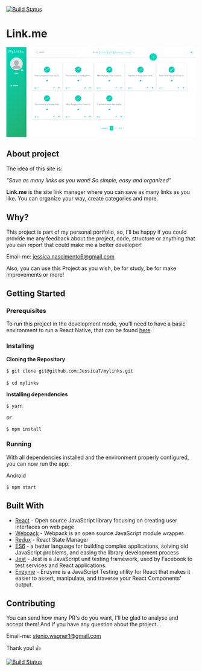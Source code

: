 [![Build Status](https://travis-ci.org/travis-ci/travis-web.svg?branch=master)](https://travis-ci.org/Jessica7/mylinks)

# Link.me

![alt text](app/src/assets/images/layout.png)

## About project

The idea of ​​this site is:

_"Save as many links as you want! So simple, easy and organized"_

**Link.me** is the site link manager where you can save as many links as you like. You can organize your way, create categories and more.

## Why?

This project is part of my personal portfolio, so, I'll be happy if you could provide me any feedback about the project, code, structure or anything that you can report that could make me a better developer!

Email-me: jessica.nascimento6@gmail.com

Also, you can use this Project as you wish, be for study, be for make improvements or more!

## Getting Started

### Prerequisites

To run this project in the development mode, you'll need to have a basic environment to run a React Native, that can be found [here](https://create-react-app.dev/docs/getting-started/).


### Installing

**Cloning the Repository**

```
$ git clone git@github.com:Jessica7/mylinks.git

$ cd mylinks
```

**Installing dependencies**

```
$ yarn
```

_or_

```
$ npm install
```

### Running

With all dependencies installed and the environment properly configured, you can now run the app:

Android

```
$ npm start
```

## Built With

- [React](https://pt-br.reactjs.org/) - Open source JavaScript library focusing on creating user interfaces on web page
- [Webpack](https://webpack.js.org/) - Webpack is an open source JavaScript module wrapper.
- [Redux](https://redux.js.org/) - React State Manager
- [ES6](https://developer.mozilla.org/pt-BR/docs/Web/JavaScript/Suporte_ao_ECMAScript_6_na_Mozilla) - a better language for building complex applications, solving old JavaScript problems, and easing the library development process
- [Jest](https://jestjs.io/) - Jest is a JavaScript unit testing framework, used by Facebook to test services and React applications.
- [Enzyme](https://airbnb.io/enzyme/) - Enzyme is a JavaScript Testing utility for React that makes it easier to assert, manipulate, and traverse your React Components’ output.


## Contributing

You can send how many PR's do you want, I'll be glad to analyse and accept them! And if you have any question about the project...

Email-me: stenio.wagner1@gmail.com

Thank you! 👍

[![Build Status](https://travis-ci.org/travis-ci/travis-web.svg?branch=master)](https://travis-ci.org/Jessica7/mylinks)



